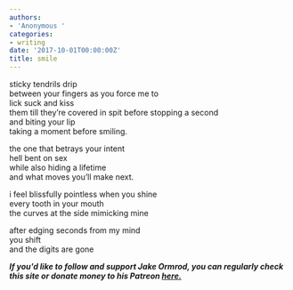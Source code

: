 ```yaml
---
authors:
- 'Anonymous '
categories:
- writing
date: '2017-10-01T00:00:00Z'
title: smile
---
```

sticky tendrils drip<br> 
between your fingers as you force me to  
lick suck and kiss  
them till they’re covered in spit before stopping a second  
and biting your lip  
taking a moment before smiling.  

the one that betrays your intent  
hell bent on sex  
while also hiding a lifetime  
and what moves you’ll make next.  

i feel blissfully pointless when you shine  
every tooth in your mouth  
the curves at the side mimicking mine  

after edging seconds from my mind  
you shift  
and the digits are gone  

_**If you'd like to follow and support Jake Ormrod, you can regularly check this site or donate money to his Patreon [here.](https://www.patreon.com/JakeOrmrod "")**_